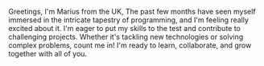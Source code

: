 Greetings, I'm Marius from the UK, The past few months have seen myself immersed in the intricate tapestry of programming, and I'm feeling really excited about it. I'm eager to put my skills to the test and contribute to challenging projects. Whether it's tackling new technologies or solving complex problems, count me in! I'm ready to learn, collaborate, and grow together with all of you.
